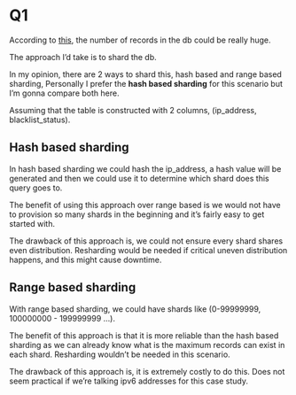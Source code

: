 # Q1
According to [this][1], the number of records in the db could be really huge.

The approach I’d take is to shard the db.

In my opinion, there are 2 ways to shard this, hash based and range based sharding, 
Personally I prefer the **hash based sharding** for this scenario but I’m gonna compare both here.

Assuming that the table is constructed with 2 columns, (ip_address, blacklist_status).

Hash based sharding
---
In hash based sharding we could hash the ip_address, a hash value will be generated and 
then we could use it to determine which shard does this query goes to.

The benefit of using this approach over range based is we would not have to provision so 
many shards in the beginning and it’s fairly easy to get started with.

The drawback of this approach is, we could not ensure every shard shares even distribution. 
Resharding would be needed if critical uneven distribution happens, and this might cause downtime.

Range based sharding
---
With range based sharding, we could have shards like (0-99999999, 100000000 - 199999999 …). 

The benefit of this approach is that it is more reliable than the hash based sharding as we can 
already know what is the maximum records can exist in each shard. Resharding wouldn’t be needed in this scenario.

The drawback of this approach is, it is extremely costly to do this. 
Does not seem practical if we’re talking ipv6 addresses for this case study.

[1]: https://stackoverflow.com/questions/2437169/what-is-the-total-amount-of-public-ipv4-addresses